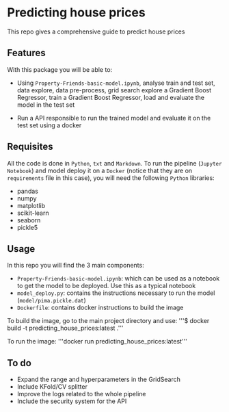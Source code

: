 # Predicting house prices

This repo gives a comprehensive guide to predict house prices

## Features

With this package you will be able to:

* Using `Property-Friends-basic-model.ipynb`, analyse train and test set, data explore, data pre-process, grid search explore a Gradient Boost Regressor, train a Gradient Boost Regressor, load and evaluate the model in the test set

* Run a API responsible to run the trained model and evaluate it on the test set using a docker

## Requisites

All the code is done in `Python`, `txt` and `Markdown`. To run the pipeline (`Jupyter Notebook`) and model deploy it on a `Docker` (notice that they are on `requirements` file in this case), you will need the following `Python` libraries:
* pandas
* numpy
* matplotlib
* scikit-learn
* seaborn
* pickle5

## Usage

In this repo you will find the 3 main components:
* `Property-Friends-basic-model.ipynb`: which can be used as a notebook to get the model to be deployed. Use this as a typical notebook
* `model_deploy.py`: contains the instructions necessary to run the model (`model/pima.pickle.dat`)
* `Dockerfile`: contains docker instructions to build the image

To build the image, go to the main project directory and use:
'''$ docker build -t predicting_house_prices:latest .'''

To run the image:
'''docker run predicting_house_prices:latest'''

## To do

* Expand the range and hyperparameters in the GridSearch
* Include KFold/CV splitter
* Improve the logs related to the whole pipeline
* Include the security system for the API
